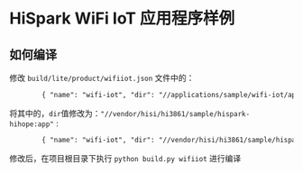 # HiSpark WiFi IoT 应用程序样例

## 如何编译

修改 `build/lite/product/wifiiot.json` 文件中的：
```txt
        { "name": "wifi-iot", "dir": "//applications/sample/wifi-iot/app", "features":[] }
```
将其中的，`dir`值修改为：`"//vendor/hisi/hi3861/sample/hispark-hihope:app"` :
```txt
        { "name": "wifi-iot", "dir": "//vendor/hisi/hi3861/sample/hispark-hihope:app", "features":[] }
```
修改后，在项目根目录下执行 `python build.py wifiiot` 进行编译
